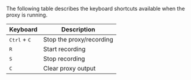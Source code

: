 The following table describes the keyboard shortcuts available when the proxy is running.

| Keyboard  | Description   |
|-------------- | -------------- |
| <kbd>Ctrl</kbd> + <kbd>C</kbd>   | Stop the proxy/recording |
| <kbd>R</kbd>   | Start recording     |
| <kbd>S</kbd>   | Stop recording     |
| <kbd>C</kbd>   | Clear proxy output     |
